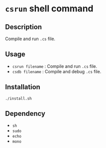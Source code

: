 # `csrun` shell command

## Description
Compile and run `.cs` file.

## Usage
* `csrun filename` : Compile and run `.cs` file.
* `csdb filename` : Compile and debug `.cs` file.

## Installation
`./install.sh`

## Dependency
* `sh`
* `sudo`
* `echo`
* `mono`